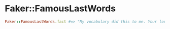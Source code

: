 # Faker::FamousLastWords

```ruby
Faker::FamousLastWords.fact #=> "My vocabulary did this to me. Your love will let you go on…"
```
